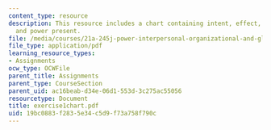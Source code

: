 ```yaml
---
content_type: resource
description: This resource includes a chart containing intent, effect, interaction,
  and power present.
file: /media/courses/21a-245j-power-interpersonal-organizational-and-global-dimensions-fall-2005/19bc0883f2835e34c5d9f73a758f790c_exercise1chart.pdf
file_type: application/pdf
learning_resource_types:
- Assignments
ocw_type: OCWFile
parent_title: Assignments
parent_type: CourseSection
parent_uid: ac16beab-d34e-06d1-553d-3c275ac55056
resourcetype: Document
title: exercise1chart.pdf
uid: 19bc0883-f283-5e34-c5d9-f73a758f790c
---
```

